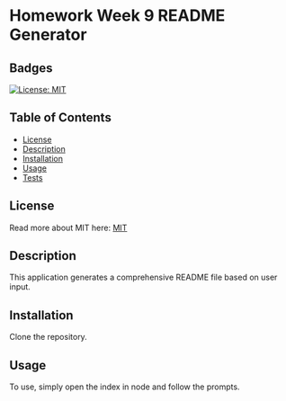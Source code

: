 # Homework Week 9 README Generator
  ## Badges
  [![License: MIT](https://img.shields.io/badge/License-MIT-yellow.svg)](https://opensource.org/licenses/MIT)

  ## Table of Contents
  * [License](#license)
  * [Description](#description)
  * [Installation](#installation)
  * [Usage](#usage)
  * [Tests](#tests)

  ## License
  Read more about MIT here:
  [MIT](https://opensource.org/licenses/MIT)

  ## Description
  This application generates a comprehensive README file based on user input.  

  ## Installation
  Clone the repository. 

  ## Usage
  To use, simply open the index in node and follow the prompts. 
